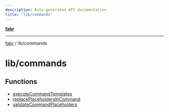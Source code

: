 ```yaml
---
description: Auto-generated API documentation
title: "lib/commands"
---
```


[**fabr**](../../README.md)

***

[fabr](../../README.md) / lib/commands

# lib/commands

## Functions

- [executeCommandTemplates](functions/executeCommandTemplates.md)
- [replacePlaceholdersInCommand](functions/replacePlaceholdersInCommand.md)
- [validateCommandPlaceholders](functions/validateCommandPlaceholders.md)
